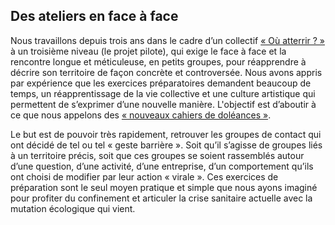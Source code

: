 ## Des ateliers en face à face

Nous travaillons depuis trois ans dans le cadre d’un collectif [« Où atterrir ? »](http://ouatterrir.fr/) à un troisième niveau (le projet pilote), qui exige le face à face et la rencontre longue et méticuleuse, en petits groupes, pour réapprendre à décrire son territoire de façon concrète et controversée. Nous avons appris par expérience que les exercices préparatoires demandent beaucoup de temps, un réapprentissage de la vie collective et une culture artistique qui permettent de s’exprimer d’une nouvelle manière. L'objectif est d’aboutir à ce que nous appelons des [« nouveaux cahiers de doléances »](http://www.bruno-latour.fr/fr/node/792).

Le but est de pouvoir très rapidement, retrouver les groupes de contact qui ont décidé de tel ou tel « geste barrière ». Soit qu’il s’agisse de groupes liés à un territoire précis, soit que ces groupes se soient rassemblés autour d’une question, d’une activité, d’une entreprise, d’un comportement qu’ils ont choisi de modifier par leur action « virale ». Ces exercices de préparation sont le seul moyen pratique et simple que nous ayons imaginé pour profiter du confinement et articuler la crise sanitaire actuelle avec la mutation écologique qui vient. 

